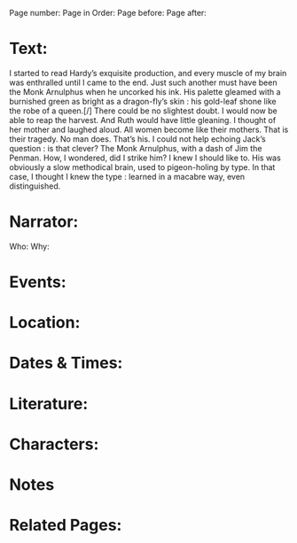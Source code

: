 Page number:
Page in Order:
Page before:
Page after:

# Text:
I started to read Hardy’s exquisite production, and every muscle of my brain was enthralled until I came to the end. Just such another must have been the Monk Arnulphus when he uncorked his ink. His palette gleamed with a burnished green as bright as a dragon-fly’s skin : his gold-leaf shone like the robe of a queen.[/] There could be no slightest doubt. I would now be able to reap the harvest. And Ruth would have little gleaning. I thought of her mother and laughed aloud. All women become like their mothers. That is their tragedy. No man does. That’s his. I could not help echoing Jack’s question : is that clever? The Monk Arnulphus, with a dash of Jim the Penman. How, I wondered, did I strike him? I knew I should like to. His was obviously a slow methodical brain, used to pigeon-holing by type. In that case, I thought I knew the type : learned in a macabre way, even distinguished.



# Narrator:
Who:
Why:

# Events:

# Location:

# Dates & Times:

# Literature:

# Characters:

# Notes

# Related Pages:
